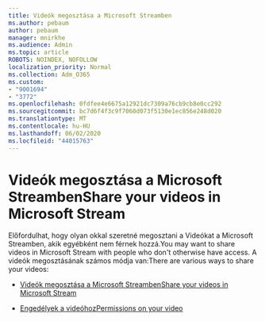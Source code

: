```yaml
---
title: Videók megosztása a Microsoft Streamben
ms.author: pebaum
author: pebaum
manager: mnirkhe
ms.audience: Admin
ms.topic: article
ROBOTS: NOINDEX, NOFOLLOW
localization_priority: Normal
ms.collection: Adm_O365
ms.custom:
- "9001694"
- "3772"
ms.openlocfilehash: 0fdfee4e6675a12921dc7309a76cb9cb8e0cc292
ms.sourcegitcommit: bc7d6f4f3c9f7060d073f5130e1ec856e248d020
ms.translationtype: MT
ms.contentlocale: hu-HU
ms.lasthandoff: 06/02/2020
ms.locfileid: "44015763"
---
```

# <a name="share-your-videos-in-microsoft-stream"></a><span data-ttu-id="880e0-102">Videók megosztása a Microsoft Streamben</span><span class="sxs-lookup"><span data-stu-id="880e0-102">Share your videos in Microsoft Stream</span></span>

<span data-ttu-id="880e0-103">Előfordulhat, hogy olyan okkal szeretné megosztani a Videókat a Microsoft Streamben, akik egyébként nem férnek hozzá.</span><span class="sxs-lookup"><span data-stu-id="880e0-103">You may want to share videos in Microsoft Stream with people who don't otherwise have access.</span></span> <span data-ttu-id="880e0-104">A videók megosztásának számos módja van:</span><span class="sxs-lookup"><span data-stu-id="880e0-104">There are various ways to share your videos:</span></span>

- [<span data-ttu-id="880e0-105">Videók megosztása a Microsoft Streamben</span><span class="sxs-lookup"><span data-stu-id="880e0-105">Share your videos in Microsoft Stream</span></span>](https://docs.microsoft.com/stream/portal-share-video)

- [<span data-ttu-id="880e0-106">Engedélyek a videóhoz</span><span class="sxs-lookup"><span data-stu-id="880e0-106">Permissions on your video</span></span>](https://docs.microsoft.com/stream/portal-share-video#permissions-on-your-video)

